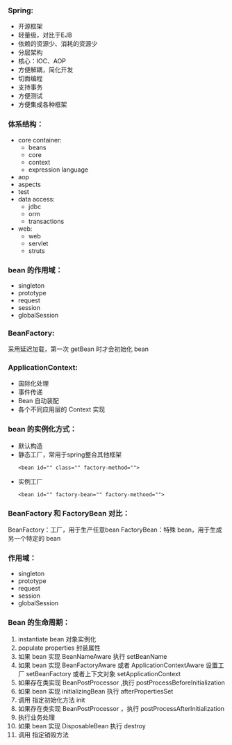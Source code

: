 ### Spring:
 - 开源框架
 - 轻量级，对比于EJB
 - 依赖的资源少、消耗的资源少
 - 分层架构
 - 核心：IOC、AOP
 - 方便解耦，简化开发
 - 切面编程
 - 支持事务
 - 方便测试
 - 方便集成各种框架

### 体系结构：
 - core container:
    - beans
    - core
    - context
    - expression language
 - aop
 - aspects
 - test
 - data access:
    - jdbc
    - orm
    - transactions
 - web:
    - web
    - servlet
    - struts
 
### bean 的作用域：
 - singleton
 - prototype
 - request
 - session
 - globalSession
 
### BeanFactory:
采用延迟加载，第一次 getBean 时才会初始化 bean

### ApplicationContext:
 - 国际化处理
 - 事件传递
 - Bean 自动装配
 - 各个不同应用层的 Context 实现
 
### bean 的实例化方式：
 - 默认构造
 - 静态工厂，常用于spring整合其他框架
   ```
   <bean id="" class="" factory-method="">
   ```
 - 实例工厂
   ```
   <bean id="" factory-bean="" factory-methoed="">
   ```
   
### BeanFactory 和 FactoryBean 对比：
BeanFactory：工厂，用于生产任意bean
FactoryBean：特殊 bean，用于生成另一个特定的 bean

### 作用域：
  - singleton
  - prototype
  - request
  - session
  - globalSession
  
### Bean 的生命周期：
1. instantiate bean 对象实例化
2. populate properties 封装属性
3. 如果 bean 实现 BeanNameAware 执行 setBeanName
4. 如果 bean 实现 BeanFactoryAware 或者 ApplicationContextAware 设置工厂 setBeanFactory 或者上下文对象 setApplicationContext
5. 如果存在类实现 BeanPostProcessor ,执行 postProcessBeforeInitialization
6. 如果 bean 实现 initializingBean 执行 afterPropertiesSet
7. 调用 <bean int-method="init"> 指定初始化方法 init
8. 如果存在类实现 BeanPostProcessor ，执行 postProcessAfterInitialization
9. 执行业务处理
10. 如果 bean 实现 DisposableBean 执行 destroy
11. 调用 <bean destroy-method=""> 指定销毁方法
